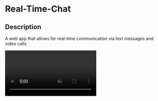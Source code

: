 # Real-Time-Chat

## Description 

A web app that allows for real-time communication via text messages and video calls

![Demo Real-Time-Chat](Assets/Demo.mp4)


